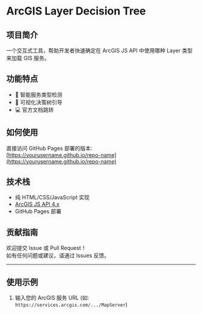 # ArcGIS Layer Decision Tree

## 项目简介

一个交互式工具，帮助开发者快速确定在 ArcGIS JS API 中使用哪种 Layer 类型来加载 GIS 服务。

## 功能特点

- 🧭 智能服务类型检测
- 🌳 可视化决策树引导
- 💻 官方文档跳转

## 如何使用

直接访问 GitHub Pages 部署的版本:  
[https://yourusername.github.io/repo-name](https://yourusername.github.io/repo-name)

## 技术栈

- 纯 HTML/CSS/JavaScript 实现
- [ArcGIS JS API 4.x](https://developers.arcgis.com/javascript/)
- GitHub Pages 部署

## 贡献指南

欢迎提交 Issue 或 Pull Request！  
如有任何问题或建议，请通过 Issues 反馈。

---

## 使用示例

1. 输入您的 ArcGIS 服务 URL (如: `https://services.arcgis.com/.../MapServer`)

